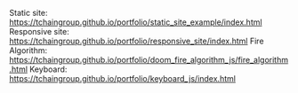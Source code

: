 Static site:	https://tchaingroup.github.io/portfolio/static_site_example/index.html
Responsive site:	https://tchaingroup.github.io/portfolio/responsive_site/index.html
Fire Algorithm:	https://tchaingroup.github.io/portfolio/doom_fire_algorithm_js/fire_algorithm.html
Keyboard:	https://tchaingroup.github.io/portfolio/keyboard_js/index.html
